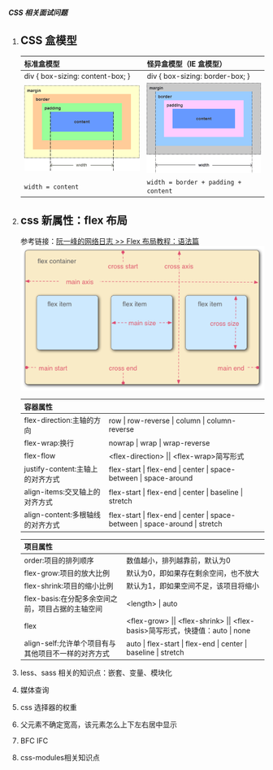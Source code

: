 ##### CSS 相关面试问题
1. CSS 盒模型  
    ---
    |  标准盒模型 | 怪异盒模型（IE 盒模型）|
    |---|---|
    |div { box-sizing: content-box; }|div { box-sizing: border-box; }|
    |![](./assets/content-box.png)|![](./assets/border-box.png)|
    |<code>width = content</code>|<code>width = border + padding + content</code>|
1. css 新属性：flex 布局  
    ---
    参考链接：[阮一峰的网络日志 >> Flex 布局教程：语法篇](http://www.ruanyifeng.com/blog/2015/07/flex-grammar.html)  
    ![](./assets/flex.png)  
    
    | 容器属性||
    |:---|:---|
    |flex-direction:主轴的方向|row \| row-reverse \| column \| column-reverse||
    |flex-wrap:换行|nowrap \| wrap \| wrap-reverse|
    |flex-flow|\<flex-direction\> \|\| \<flex-wrap\>简写形式
    |justify-content:主轴上的对齐方式|flex-start \| flex-end \| center \| space-between \| space-around
    |align-items:交叉轴上的对齐方式|flex-start \| flex-end \| center \| baseline \| stretch
    |align-content:多根轴线的对齐方式|flex-start \| flex-end \| center \| space-between \| space-around \| stretch
    
    |项目属性||
    |:---|:---|
    |order:项目的排列顺序|数值越小，排列越靠前，默认为0|
    |flex-grow:项目的放大比例|默认为0，即如果存在剩余空间，也不放大|
    |flex-shrink:项目的缩小比例|默认为1，即如果空间不足，该项目将缩小|
    |flex-basis:在分配多余空间之前，项目占据的主轴空间|\<length> \| auto|
    |flex|\<flex-grow> \|\| \<flex-shrink> \|\| \<flex-basis>简写形式，快捷值：auto \| none
    |align-self:允许单个项目有与其他项目不一样的对齐方式|auto \| flex-start \| flex-end \| center \| baseline \| stretch
1. less、sass 相关的知识点：嵌套、变量、模块化
1. 媒体查询
1. css 选择器的权重
1. 父元素不确定宽高，该元素怎么上下左右居中显示
1. BFC IFC
1. css-modules相关知识点


